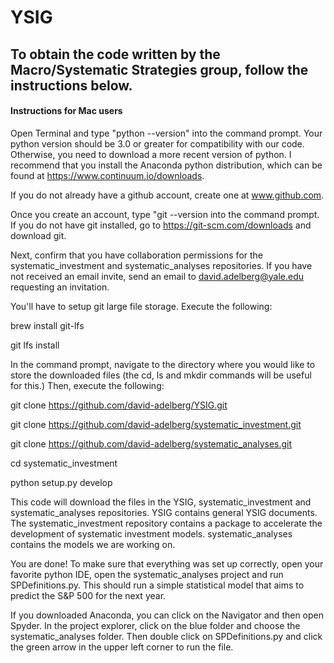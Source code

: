# YSIG

## To obtain the code written by the Macro/Systematic Strategies group, follow the instructions below.

#### Instructions for Mac users

Open Terminal and type "python --version" into the command prompt. Your python version should be 3.0 or greater for compatibility with our code. Otherwise, you need to download a more recent version of python. I recommend that you install the Anaconda python distribution, which can be found at https://www.continuum.io/downloads.

If you do not already have a github account, create one at www.github.com.

Once you create an account, type "git --version into the command prompt. If you do not have git installed, go to https://git-scm.com/downloads and download git.

Next, confirm that you have collaboration permissions for the systematic_investment and systematic_analyses repositories. If you have not received an email invite, send an email to david.adelberg@yale.edu requesting an invitation.

You'll have to setup git large file storage. Execute the following:

brew install git-lfs

git lfs install

In the command prompt, navigate to the directory where you would like to store the downloaded files (the cd, ls and mkdir commands will be useful for this.) Then, execute the following:

git clone https://github.com/david-adelberg/YSIG.git

git clone https://github.com/david-adelberg/systematic_investment.git

git clone https://github.com/david-adelberg/systematic_analyses.git

cd systematic_investment

python setup.py develop

This code will download the files in the YSIG, systematic_investment and systematic_analyses repositories. YSIG contains general YSIG documents. The systematic_investment repository contains a package to accelerate the development of systematic investment models. systematic_analyses contains the models we are working on.

You are done! To make sure that everything was set up correctly, open your favorite python IDE, open the systematic_analyses project and run SPDefinitions.py. This should run a simple statistical model that aims to predict the S&P 500 for the next year.

If you downloaded Anaconda, you can click on the Navigator and then open Spyder. In the project explorer, click on the blue folder and choose the systematic_analyses folder. Then double click on SPDefinitions.py and click the green arrow in the upper left corner to run the file.

